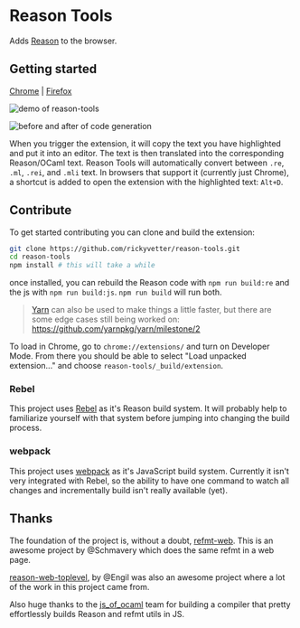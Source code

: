 # Reason Tools

Adds [Reason](http://facebook.github.io/reason/) to the browser.

## Getting started

[Chrome](https://chrome.google.com/webstore/detail/reason-tools/kmdelnjbembbiodplmhgfjpecibfhadd) | [Firefox](https://addons.mozilla.org/en-US/firefox/addon/reason-tools/)

![demo of reason-tools](https://raw.githubusercontent.com/rickyvetter/reason-tools/blob/master/assets/demo.gif)

![before and after of code generation](https://github.com/rickyvetter/reason-tools/blob/master/assets/before-after.jpg)

When you trigger the extension, it will copy the text you have highlighted and put it into an editor. The text is then translated into the corresponding Reason/OCaml text. Reason Tools will automatically convert between `.re`, `.ml`, `.rei`, and `.mli` text. In browsers that support it (currently just Chrome), a shortcut is added to open the extension with the highlighted text: `Alt+D`.

## Contribute

To get started contributing you can clone and build the extension:

```sh
git clone https://github.com/rickyvetter/reason-tools.git
cd reason-tools
npm install # this will take a while
```

once installed, you can rebuild the Reason code with `npm run build:re` and the js with `npm run build:js`. `npm run build` will run both.

> [Yarn](https://github.com/yarnpkg/yarn) can also be used to make things a little faster, but there are some edge cases still being worked on: https://github.com/yarnpkg/yarn/milestone/2

To load in Chrome, go to `chrome://extensions/` and turn on Developer Mode. From there you should be able to select "Load unpacked extension..." and choose `reason-tools/_build/extension`.

### Rebel

This project uses [Rebel](https://github.com/reasonml/rebel) as it's Reason build system. It will probably help to familiarize yourself with that system before jumping into changing the build process.

### webpack

This project uses [webpack](http://webpack.github.io/) as it's JavaScript build system. Currently it isn't very integrated with Rebel, so the ability to have one command to watch all changes and incrementally build isn't really available (yet).

## Thanks

The foundation of the project is, without a doubt, [refmt-web](https://github.com/Schmavery/refmt-web). This is an awesome project by @Schmavery which does the same refmt in a web page.

[reason-web-toplevel](https://github.com/Engil/reason-web-toplevel), by @Engil was also an awesome project where a lot of the work in this project came from.

Also huge thanks to the [js_of_ocaml](https://github.com/ocsigen/js_of_ocaml) team for building a compiler that pretty effortlessly builds Reason and refmt utils in JS.
